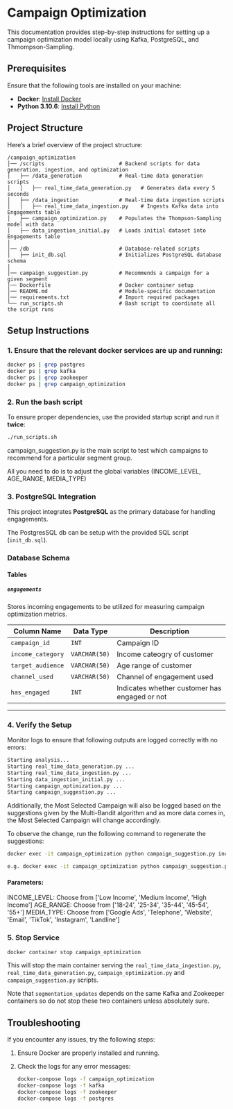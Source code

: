 # Campaign Optimization

This documentation provides step-by-step instructions for setting up a campaign optimization model locally using Kafka, PostgreSQL, and Thmompson-Sampling.

## Prerequisites

Ensure that the following tools are installed on your machine:
- **Docker**: [Install Docker](https://docs.docker.com/get-docker/)
- **Python 3.10.6**: [Install Python](https://www.python.org/downloads/)

## Project Structure

Here’s a brief overview of the project structure:

```
/campaign_optimization 
│── /scripts                        # Backend scripts for data generation, ingestion, and optimization  
│   ├── /data_generation            # Real-time data generation scripts  
│   │   ├── real_time_data_generation.py   # Generates data every 5 seconds  
│   ├── /data_ingestion             # Real-time data ingestion scripts  
│   │   ├── real_time_data_ingestion.py    # Ingests Kafka data into Engagements table  
│   ├── campaign_optimization.py    # Populates the Thompson-Sampling model with data  
│   ├── data_ingestion_initial.py   # Loads initial dataset into Engagements table  
│  
│── /db                             # Database-related scripts  
│   ├── init_db.sql                 # Initializes PostgreSQL database schema  
│  
│── campaign_suggestion.py          # Recommends a campaign for a given segment  
│── Dockerfile                      # Docker container setup
│── README.md                       # Module-specific documentation
│── requirements.txt                # Import required packages
└── run_scripts.sh                  # Bash script to coordinate all the script runs
```

## Setup Instructions

### 1. Ensure that the relevant docker services are up and running:

```bash
docker ps | grep postgres
docker ps | grep kafka
docker ps | grep zookeeper
docker ps | grep campaign_optimization
```

### 2. Run the bash script

To ensure proper dependencies, use the provided startup script and run it **twice**:

```bash
./run_scripts.sh
```

campaign_suggestion.py  is the main script to test which campaigns to recommend for a particular segment group. 

All you need to do is to adjust the global variables (INCOME_LEVEL, AGE_RANGE, MEDIA_TYPE)
 
### 3. PostgreSQL Integration  

This project integrates **PostgreSQL** as the primary database for handling engagements.

The PostgresSQL db can be setup with the provided SQL script (`init_db.sql`).

### **Database Schema**  

#### **Tables**  

##### **`engagements`**  
Stores incoming engagements to be utilized for measuring campaign optimization metrics.  

| Column Name        | Data Type   | Description |
|-------------------|------------|-------------|
| `campaign_id`   | `INT` | Campaign ID |
| `income_category`     | `VARCHAR(50)` | Income cateogry of customer |
| `target_audience` | `VARCHAR(50)` | Age range of customer |
| `channel_used` | `VARCHAR(50)` | Channel of engagement used |
| `has_engaged` | `INT` | Indicates whether customer has engaged or not |

---

### 4. Verify the Setup

Monitor logs to ensure that following outputs are logged correctly with no errors:

```bash
Starting analysis...
Starting real_time_data_generation.py ...
Starting real_time_data_ingestion.py ...
Starting data_ingestion_initial.py ...
Starting campaign_optimization.py ...
Starting campaign_suggestion.py ...
```
Additionally, the Most Selected Campaign will also be logged based on the suggestions given by the Multi-Bandit algorithm and as more data comes in, the Most Selected Campaign will change accordingly. 

To observe the change, run the following command to regenerate the suggestions:

```bash
docker exec -it campaign_optimization python campaign_suggestion.py income_level age_range media_type

e.g. docker exec -it campaign_optimization python campaign_suggestion.py "High Income" "25-34" "Google Ads"
```

#### Parameters:

INCOME_LEVEL: Choose from ['Low Income', 'Medium Income', 'High Income']
AGE_RANGE: Choose from ['18-24', '25-34', '35-44', '45-54', '55+']
MEDIA_TYPE: Choose from ['Google Ads', 'Telephone', 'Website', 'Email', 'TikTok', 'Instagram', 'Landline']

### 5. Stop Service

```bash
docker container stop campaign_optimization
```

This will stop the main container serving the `real_time_data_ingestion.py`, `real_time_data_generation.py`, `campaign_optimization.py` and `campaign_suggestion.py` scripts.

Note that `segmentation_updates` depends on the same Kafka and Zookeeper containers so do not stop these two containers unless absolutely sure.

## Troubleshooting

If you encounter any issues, try the following steps:
1. Ensure Docker are properly installed and running.
2. Check the logs for any error messages:

   ```bash
   docker-compose logs -f campaign_optimization
   docker-compose logs -f kafka
   docker-compose logs -f zookeeper
   docker-compose logs -f postgres
   ```